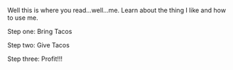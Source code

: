 Well this is where you read...well...me. Learn about the thing I like and how to use me. 

Step one:
Bring Tacos

Step two:
Give Tacos

Step three:
Profit!!!

